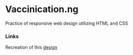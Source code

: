 # Vaccinication.ng

Practice of responsive web design utilizing HTML and CSS

### Links

Recreation of this [design](<https://www.figma.com/design/kUFEgNTWvymhMR0CdnDc9V/Responsive-Landing-Page-(Community)-(Copy)?node-id=0-1&t=VX2tN3sccANvspHD-1>)
